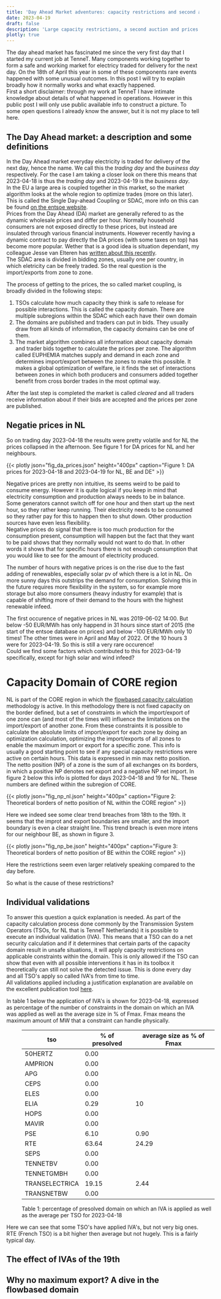 ```yaml
---
title: 'Day Ahead Market adventures: capacity restrictions and second auction for business day 2023-04-19'
date: 2023-04-19
draft: false
description: 'Large capacity restrictions, a second auction and prices dropping to 200 EUR/MWh below zero, what happened on trading day 2023-04-18 for business day 2023-04-19? Time for some explanations in this writeup!'
plotly: true
---
```


The day ahead market has fascinated me since the very first day that I started my current job at TenneT. Many components working together to form a safe and working market for electricy traded for delivery for the next day. On the 18th of April this year in some of these components rare events happened with some unusual outcomes. In this post I will try to explain broadly how it normally works and what exactly happened.  
First a short disclaimer: through my work at TenneT I have intimate knowledge about details of what happened in operations. However in this public post I will only use public available info to construct a picture. To some open questions I already know the answer, but it is not my place to tell here.

## The Day Ahead market: a description and some definitions
In the Day Ahead market everyday electricity is traded for delivery of the next day, hence the name. We call this the *trading day* and the *business day* respectively. For the case I am taking a closer look on there this means that 2023-04-18 is thus the *trading day* and 2023-04-19 is the *business day*.  
In the EU a large area is coupled together in this market, so the market algorithm looks at the whole region to optimize trades (more on this later). This is called the Single Day-ahead Coupling or SDAC, more info on this can be found [on the entsoe website](https://www.entsoe.eu/network_codes/cacm/implementation/sdac/).  
Prices from the Day Ahead (DA) market are generally refered to as the dynamic wholesale prices and differ per hour. Normally household consumers are not exposed directly to these prices, but instead are insulated through various financial instruments. However recently having a dynamic contract to pay directly the DA prices (with some taxes on top) has become more popular. Wether that is a good idea is situation dependant, my colleague Jesse van Elteren has [written about this recently](https://jvanelteren.github.io/blog/posts/energy/2023-03-31-eprices.html).  
The SDAC area is divided in bidding zones, usually one per country, in which eletricity can be freely traded. So the real question is the import/exports from zone to zone.

The process of getting to the prices, the so called market coupling, is broadly divided in the following steps:
1. TSOs calculate how much capacity they think is safe to release for possible interactions. This is called the capacity domain. There are multiple subregions within the SDAC which each have their own domain
1. The domains are published and traders can put in bids. They usually draw from all kinds of information, the capacity domains can be one of them.
1. The market algorithm combines all information about capacity domain and trader bids together to calculate the prices per zone. The algorithm called EUPHEMIA matches supply and demand in each zone and determines import/export between the zones to make this possible. It makes a global optimization of welfare, ie it finds the set of interactions between zones in which both producers and consumers added together benefit from cross border trades in the most optimal way.

After the last step is completed the market is called *cleared* and all traders receive information about if their bids are accepted and the prices per zone are published.

## Negatie prices in NL
So on trading day 2023-04-18 the results were pretty volatile and for NL the prices collapsed in the afternoon. See figure 1 for DA prices for  NL and her neighbours.

{{< plotly json="fig_da_prices.json" height="400px" caption="Figure 1: DA prices for 2023-04-18 and 2023-04-19 for NL, BE and DE" >}}

Negative prices are pretty non intuitive, its seems weird to be paid to consume energy. However it is quite logical if you keep in mind that electricity consumption and production always needs to be in balance. Some generators cannot switch off for one hour and then start up the next hour, so they rather keep running. Their electricity needs to be consumed so they rather pay for this to happen then to shut down. Other production sources have even less flexibility.  
Negative prices do signal that there is too much production for the consumption present, consumption will happen but the fact that they want to be paid shows that they normally would not want to do that. In other words it shows that for specific hours there is not enough consumption that you would like to see for the amount of electricity produced.

The number of hours with negative prices is on the rise due to the fast adding of renewables, especially solar pv of which there is a lot in NL. On more sunny days this outstrips the demand for consumption. Solving this in the future requires more flexibility in the system, so for example more storage but also more consumers (heavy industry for example) that is capable of shifting more of their demand to the hours with the highest renewable infeed.

The first occurence of negative prices in NL was 2019-06-02 14:00. But below -50 EUR/MWh has only happend in 31 hours since start of 2015 (the start of the entsoe database on prices) and below -100 EUR/MWh only 10 times! The other times were in April and May of 2022. Of the 10 hours 3 were for 2023-04-19. So this is still a very rare occurence!   
Could we find some factors which contributed to this for 2023-04-19 specifically, except for high solar and wind infeed?

# Capacity Domain of CORE region
NL is part of the CORE region in which the [flowbased capacity calculation](https://www.jao.eu/core-fb-mc) methodology is active. In this methodology there is not fixed capacity on the border defined, but a set of constraints in which the import/export of one zone can (and most of the times will) influence the limitations on the import/export of another zone. From these constraints it is possible to calculate the absolute limits of import/export for each zone by doing an optimization calculation, optimizing the import/exports of all zones to enable the maximum import or export for a specific zone. This info is usually a good starting point to see if any special capacity restrictions were active on certain hours. 
This data is expressed in min max netto position. The netto position (NP) of a zone is the sum of all exchanges on its borders, in which a positive NP denotes net export and a negative NP net import.
In figure 2 below this info is plotted for days 2023-04-18 and 19 for NL. These numbers are defined within the subregion of CORE.

{{< plotly json="fig_np_nl.json" height="400px" caption="Figure 2: Theoretical borders of netto position of NL within the CORE region"  >}}

Here we indeed see some clear trend breaches from 18th to the 19th. It seems that the improt and export boundaries are smaller, and the import boundary is even a clear straight line. This trend breach is even more intens for our neighbour BE, as shown in figure 3.

{{< plotly json="fig_np_be.json" height="400px" caption="Figure 3: Theoretical borders of netto position of BE within the CORE region"  >}}

Here the restrictions seem even larger relatively speaking compared to the day before.

So what is the cause of these restrictions?

## Individual validations
To answer this question a quick explanation is needed. As part of the capacity calculation process done commonly by the Transmission System Operators (TSOs, for NL that is TenneT Netherlands) it is possible to execute an individual validation (IVA). This means that a TSO can do a net security calculation and if it determines that certain parts of the capacity domain result in unsafe situations, it will apply capacity restrictions on applicable constraints within the domain. This is only allowed if the TSO can show that even with all possible interventions it has in its toolbox it theoretically can still not solve the detected issue. This is done every day and all TSO's apply so called IVA's from time to time.  
All validations applied including a justification explanation are available on the excellent publication tool [here](https://publicationtool.jao.eu/core/validationReductions).

In table 1 below the application of IVA's is shown for 2023-04-18, expressed as percentage of the number of constraints in the domain on which an IVA was applied as well as the average size in % of Fmax. Fmax means the maximum amount of MW that a constraint can handle physically.
<figure class="left" style="width:100%">

| tso            | % of presolved | average size as % of Fmax |
|----------------|----------------|---------------------------|
| 50HERTZ        | 0.00           |                           |
| AMPRION        | 0.00           |                           |
| APG            | 0.00           |                           |
| CEPS           | 0.00           |                           |
| ELES           | 0.00           |                           |
| ELIA           | 0.29           | 10                        |
| HOPS           | 0.00           |                           |
| MAVIR          | 0.00           |                           |
| PSE            | 6.10           | 0.90                      |
| RTE            | 63.64          | 24.29                     |
| SEPS           | 0.00           |                           |
| TENNETBV       | 0.00           |                           |
| TENNETGMBH     | 0.00           |                           |
| TRANSELECTRICA | 19.15          | 2.44                      |
| TRANSNETBW     | 0.00           |                           |


<figcaption class="center">Table 1: percentage of presolved domain on which an IVA is applied as well as the average  per TSO for 2023-04-18 <figcaption>
</figure>

Here we can see that some TSO's have applied IVA's, but not very big ones. RTE (French TSO) is a bit higher then average but not hugely. This is a fairly typical day.


## The effect of IVAs of the 19th

## Why no maximum export? A dive in the flowbased domain

